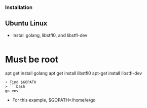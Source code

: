 ### Installation

## Ubuntu Linux
+ Install golang, libstfl0,  and libstfl-dev
> ```bash
# Must be root
apt get install golang
apt get install libstfl0
apt-get install libstfl-dev
```
+ Find $GOPATH
> ```bash
go env
```
+ For this example, $GOPATH=/home/e/go
